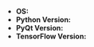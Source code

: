 <!--
    Please provide as much as detail and example as you can.
    You can add screenshots if appropriate.
-->

- **OS:**
- **Python Version:**
- **PyQt Version:**
- **TensorFlow Version:**
